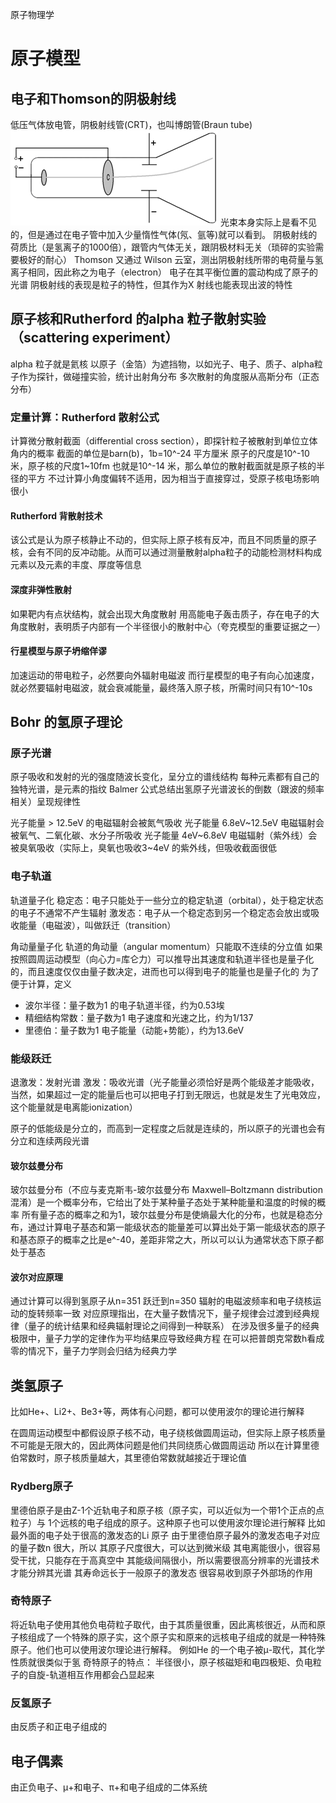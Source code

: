 原子物理学

# 原子模型
## 电子和Thomson的阴极射线
低压气体放电管，阴极射线管(CRT)，也叫博朗管(Braun tube)
![CRT](./pic/crt.png)
光束本身实际上是看不见的，但是通过在电子管中加入少量惰性气体(氖、氩等)就可以看到。
阴极射线的荷质比（是氢离子的1000倍），跟管内气体无关，跟阴极材料无关（琐碎的实验需要极好的耐心）
Thomson 又通过 Wilson 云室，测出阴极射线所带的电荷量与氢离子相同，因此称之为电子（electron）
电子在其平衡位置的震动构成了原子的光谱
阴极射线的表现是粒子的特性，但其作为X 射线也能表现出波的特性

## 原子核和Rutherford 的alpha 粒子散射实验（scattering experiment）
alpha 粒子就是氦核
以原子（金箔）为遮挡物，以如光子、电子、质子、alpha粒子作为探针，做碰撞实验，统计出射角分布
多次散射的角度服从高斯分布（正态分布）

### 定量计算：Rutherford 散射公式
计算微分散射截面（differential cross section），即探针粒子被散射到单位立体角内的概率
截面的单位是barn(b)，1b=10^-24 平方厘米
原子的尺度是10^-10米，原子核的尺度1~10fm 也就是10^-14 米，那么单位的散射截面就是原子核的半径的平方
不过计算小角度偏转不适用，因为相当于直接穿过，受原子核电场影响很小

#### Rutherford 背散射技术
该公式是认为原子核静止不动的，但实际上原子核有反冲，而且不同质量的原子核，会有不同的反冲动能。从而可以通过测量散射alpha粒子的动能检测材料构成元素以及元素的丰度、厚度等信息

#### 深度非弹性散射
如果靶内有点状结构，就会出现大角度散射
用高能电子轰击质子，存在电子的大角度散射，表明质子内部有一个半径很小的散射中心（夸克模型的重要证据之一）

#### 行星模型与原子坍缩佯谬
加速运动的带电粒子，必然要向外辐射电磁波
而行星模型的电子有向心加速度，就必然要辐射电磁波，就会衰减能量，最终落入原子核，所需时间只有10^-10s

## Bohr 的氢原子理论
### 原子光谱
原子吸收和发射的光的强度随波长变化，呈分立的谱线结构
每种元素都有自己的独特光谱，是元素的指纹
Balmer 公式总结出氢原子光谱波长的倒数（跟波的频率相关）呈现规律性

光子能量 > 12.5eV 的电磁辐射会被氮气吸收
光子能量 6.8eV~12.5eV 电磁辐射会被氧气、二氧化碳、水分子所吸收
光子能量 4eV~6.8eV 电磁辐射（紫外线）会被臭氧吸收（实际上，臭氧也吸收3~4eV 的紫外线，但吸收截面很低

### 电子轨道
轨道量子化
稳定态：电子只能处于一些分立的稳定轨道（orbital），处于稳定状态的电子不通常不产生辐射
激发态：电子从一个稳定态到另一个稳定态会放出或吸收能量（电磁波），叫做跃迁（transition）

角动量量子化
轨道的角动量（angular momentum）只能取不连续的分立值
如果按照圆周运动模型（向心力=库仑力）可以推导出其速度和轨道半径也是量子化的，而且速度仅仅由量子数决定，进而也可以得到电子的能量也是量子化的
为了便于计算，定义
+ 波尔半径：量子数为1 的电子轨道半径，约为0.53埃
+ 精细结构常数：量子数为1 电子速度和光速之比，约为1/137
+ 里德伯：量子数为1 电子能量（动能+势能），约为13.6eV

### 能级跃迁
退激发：发射光谱
激发：吸收光谱（光子能量必须恰好是两个能级差才能吸收，当然，如果超过一定的能量后也可以把电子打到无限远，也就是发生了光电效应，这个能量就是电离能ionization）

原子的低能级是分立的，而高到一定程度之后就是连续的，所以原子的光谱也会有分立和连续两段光谱

#### 玻尔兹曼分布
玻尔兹曼分布（不应与麦克斯韦-玻尔兹曼分布 Maxwell–Boltzmann distribution混淆）是一个概率分布，它给出了处于某种量子态处于某种能量和温度的时候的概率
所有量子态的概率之和为1，玻尔兹曼分布是使熵最大化的分布，也就是稳态分布，通过计算电子基态和第一能级状态的能量差可以算出处于第一能级状态的原子和基态原子的概率之比是e^-40，差距非常之大，所以可以认为通常状态下原子都处于基态

#### 波尔对应原理
通过计算可以得到氢原子从n=351 跃迁到n=350 辐射的电磁波频率和电子绕核运动的旋转频率一致
对应原理指出，在大量子数情况下，量子规律会过渡到经典规律（量子的统计结果和经典辐射理论之间得到一种联系）
在涉及很多量子的经典极限中，量子力学的定律作为平均结果应导致经典方程
在可以把普朗克常数h看成零的情况下，量子力学则会归结为经典力学

## 类氢原子
比如He+、Li2+、Be3+等，两体有心问题，都可以使用波尔的理论进行解释

在圆周运动模型中都假设原子核不动，电子绕核做圆周运动，但实际上原子核质量不可能是无限大的，因此两体问题是他们共同绕质心做圆周运动
所以在计算里德伯常数时，原子核质量越大，其里德伯常数就越接近于理论值

### Rydberg原子
里德伯原子是由Z-1个近轨电子和原子核（原子实，可以近似为一个带1个正点的点粒子）与 1个远核的电子组成的原子。这种原子也可以使用波尔理论进行解释
比如最外面的电子处于很高的激发态的Li 原子
由于里德伯原子最外的激发态电子对应的量子数n 很大，所以
其原子尺度很大，可以达到微米级
其电离能很小，很容易受干扰，只能存在于高真空中
其能级间隔很小，所以需要很高分辨率的光谱技术才能分辨其光谱
其寿命远长于一般原子的激发态
很容易收到原子外部场的作用

### 奇特原子
将近轨电子使用其他负电荷粒子取代，由于其质量很重，因此离核很近，从而和原子核组成了一个特殊的原子实，这个原子实和原来的远核电子组成的就是一种特殊原子。他们也可以使用波尔理论进行解释。
例如He 的一个电子被μ-取代，其化学性质就很类似于氢
奇特原子的特点：
半径很小，原子核磁矩和电四极矩、负电粒子的自旋-轨道相互作用都会凸显起来

### 反氢原子
由反质子和正电子组成的

## 电子偶素
由正负电子、μ+和电子、π+和电子组成的二体系统
